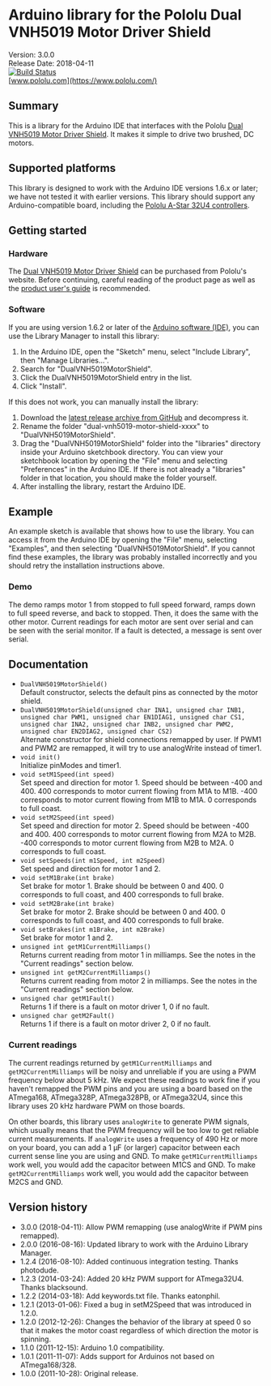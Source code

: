 # Arduino library for the Pololu Dual VNH5019 Motor Driver Shield

Version: 3.0.0<br>
Release Date: 2018-04-11<br>
[![Build Status](https://travis-ci.org/pololu/dual-vnh5019-motor-shield.svg?branch=master)](https://travis-ci.org/pololu/dual-vnh5019-motor-shield)<br>
[www.pololu.com](https://www.pololu.com/)

## Summary

This is a library for the Arduino IDE that interfaces with the Pololu
[Dual VNH5019 Motor Driver Shield](https://www.pololu.com/catalog/product/2507).
It makes it simple to drive two brushed, DC motors.

## Supported platforms

This library is designed to work with the Arduino IDE versions 1.6.x
or later; we have not tested it with earlier versions.  This library
should support any Arduino-compatible board, including the
[Pololu A-Star 32U4 controllers](https://www.pololu.com/category/149/a-star-programmable-controllers).

## Getting started

### Hardware

The
[Dual VNH5019 Motor Driver Shield](https://www.pololu.com/product/2507)
can be purchased from Pololu's website.  Before continuing, careful
reading of the product page as well as the
[product user's guide](https://www.pololu.com/docs/0J49) is
recommended.

### Software

If you are using version 1.6.2 or later of the
[Arduino software (IDE)](https://www.arduino.cc/en/Main/Software), you can use
the Library Manager to install this library:

1. In the Arduino IDE, open the "Sketch" menu, select "Include Library", then
   "Manage Libraries...".
2. Search for "DualVNH5019MotorShield".
3. Click the DualVNH5019MotorShield entry in the list.
4. Click "Install".

If this does not work, you can manually install the library:

1. Download the
   [latest release archive from GitHub](https://github.com/pololu/dual-vnh5019-motor-shield/releases)
   and decompress it.
2. Rename the folder "dual-vnh5019-motor-shield-xxxx" to "DualVNH5019MotorShield".
3. Drag the "DualVNH5019MotorShield" folder into the "libraries"
   directory inside your Arduino sketchbook directory.  You can view
   your sketchbook location by opening the "File" menu and selecting
   "Preferences" in the Arduino IDE.  If there is not already a
   "libraries" folder in that location, you should make the folder
   yourself.
4. After installing the library, restart the Arduino IDE.


## Example

An example sketch is available that shows how to use the library.  You
can access it from the Arduino IDE by opening the "File" menu,
selecting "Examples", and then selecting "DualVNH5019MotorShield".  If
you cannot find these examples, the library was probably installed
incorrectly and you should retry the installation instructions above.

### Demo

The demo ramps motor 1 from stopped to full speed forward, ramps down
to full speed reverse, and back to stopped.  Then, it does the same
with the other motor.  Current readings for each motor are sent over
serial and can be seen with the serial monitor.  If a fault is
detected, a message is sent over serial.

## Documentation

- `DualVNH5019MotorShield()`<br> Default constructor, selects the
  default pins as connected by the motor shield.
- `DualVNH5019MotorShield(unsigned char INA1, unsigned char INB1,
  unsigned char PWM1, unsigned char EN1DIAG1, unsigned char CS1,
  unsigned char INA2, unsigned char INB2, unsigned char PWM2, unsigned
  char EN2DIAG2, unsigned char CS2)` <br> Alternate constructor for
  shield connections remapped by user. If PWM1 and PWM2 are
  remapped, it will try to use analogWrite instead of timer1.
- `void init()` <br> Initialize pinModes and timer1.
- `void setM1Speed(int speed)` <br> Set speed and direction for motor 1.
  Speed should be between -400 and 400.  400 corresponds to motor
  current flowing from M1A to M1B.  -400 corresponds to motor current
  flowing from M1B to M1A.  0 corresponds to full coast.
- `void setM2Speed(int speed)` <br> Set speed and direction for motor 2.
  Speed should be between -400 and 400.  400 corresponds to motor
  current flowing from M2A to M2B.  -400 corresponds to motor current
  flowing from M2B to M2A.  0 corresponds to full coast.
- `void setSpeeds(int m1Speed, int m2Speed)` <br> Set speed and direction
  for motor 1 and 2.
- `void setM1Brake(int brake)` <br> Set brake for motor 1.  Brake should be
  between 0 and 400.  0 corresponds to full coast, and 400 corresponds
  to full brake.
- `void setM2Brake(int brake)` <br> Set brake for motor 2.  Brake should be
  between 0 and 400.  0 corresponds to full coast, and 400 corresponds
  to full brake.
- `void setBrakes(int m1Brake, int m2Brake)` <br> Set brake for motor 1 and
  2.
- `unsigned int getM1CurrentMilliamps()` <br> Returns current reading from
  motor 1 in milliamps.  See the notes in the "Current readings" section below.
- `unsigned int getM2CurrentMilliamps()` <br> Returns current reading from
  motor 2 in milliamps.  See the notes in the "Current readings" section below.
- `unsigned char getM1Fault()` <br> Returns 1 if there is a fault on motor
  driver 1, 0 if no fault.
- `unsigned char getM2Fault()` <br> Returns 1 if there is a fault on motor
  driver 2, 0 if no fault.

### Current readings

The current readings returned by `getM1CurrentMilliamps` and
`getM2CurrentMilliamps` will be noisy and unreliable if you are using
a PWM frequency below about 5&nbsp;kHz.  We expect these readings to
work fine if you haven't remapped the PWM pins and you are using a
board based on the ATmega168, ATmega328P, ATmega328PB, or ATmega32U4,
since this library uses 20&nbsp;kHz hardware PWM on those boards.

On other boards, this library uses `analogWrite` to generate PWM
signals, which usually means that the PWM frequency will be too low to
get reliable current measurements.  If `analogWrite` uses a frequency
of 490&nbsp;Hz or more on your board, you can add a 1&nbsp;&micro;F
(or larger) capacitor between each current sense line you are using
and GND.  To make `getM1CurrentMilliamps` work well, you would add the
capacitor between M1CS and GND.  To make `getM2CurrentMilliamps` work
well, you would add the capacitor between M2CS and GND.

## Version history
* 3.0.0 (2018-04-11): Allow PWM remapping (use analogWrite if PWM pins
  remapped).
* 2.0.0 (2016-08-16): Updated library to work with the Arduino Library Manager.
* 1.2.4 (2016-08-10): Added continuous integration testing. Thanks photodude.
* 1.2.3 (2014-03-24): Added 20 kHz PWM support for ATmega32U4. Thanks blacksound.
* 1.2.2 (2014-03-18): Add keywords.txt file. Thanks eatonphil.
* 1.2.1 (2013-01-06): Fixed a bug in setM2Speed that was introduced in 1.2.0.
* 1.2.0 (2012-12-26): Changes the behavior of the library at speed 0 so that it makes the motor coast regardless of which direction the motor is spinning.
* 1.1.0 (2011-12-15): Arduino 1.0 compatibility.
* 1.0.1 (2011-11-07): Adds support for Arduinos not based on ATmega168/328.
* 1.0.0 (2011-10-28): Original release.
